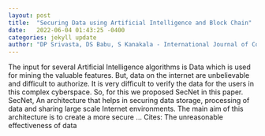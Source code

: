 ```yaml
---
layout: post
title:  "Securing Data using Artificial Intelligence and Block Chain"
date:   2022-06-04 01:43:25 -0400
categories: jekyll update
author: "DP Srivasta, DS Babu, S Kanakala - International Journal of Computational …, 2022"
---
```

The input for several Artificial Intelligence algorithms is Data which is used for mining the valuable features. But, data on the internet are unbelievable and difficult to authorize. It is very difficult to verify the data for the users in this complex cyberspace. So, for this we proposed SecNet in this paper. SecNet, An architecture that helps in securing data storage, processing of data and sharing large scale Internet environments. The main aim of this architecture is to create a more secure … Cites: ‪The unreasonable effectiveness of data‬